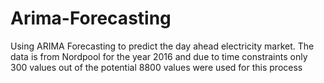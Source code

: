 # Arima-Forecasting

Using ARIMA Forecasting to predict the day ahead electricity market. The data is from Nordpool for the year 2016 and due to time constraints only 300 values out of the potential 8800 values were used for this process


